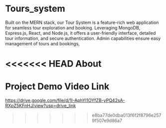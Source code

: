 <h1>Tours_system</h1>


Built on the MERN stack, our Tour System is a feature-rich web application for seamless tour exploration and booking. Leveraging MongoDB, Express.js, React, and Node.js, it offers a user-friendly interface, detailed tour information, and secure authentication. Admin capabilities ensure easy management of tours and bookings,

<<<<<<< HEAD
<b>About</b>
=======
<h1>Project Demo Video Link </h1>


https://drive.google.com/file/d/1I-AphYl1OYfZB-yPQ42sA-RXpZ5KFnHJ/view?usp=drive_link
>>>>>>> e8ba77de0dba013f6f2f8796e2579f507e9d86a7
